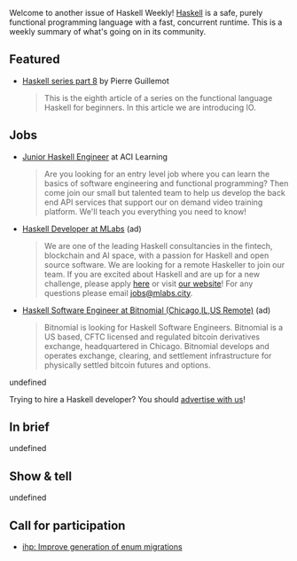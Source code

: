 Welcome to another issue of Haskell Weekly!
[Haskell](https://www.haskell.org) is a safe, purely functional programming language with a fast, concurrent runtime.
This is a weekly summary of what's going on in its community.

## Featured

<!-- Runs on 2021-12-09, 2021-12-23, 2022-01-06, and 2022-01-20. -->
<!--
- [What skills will give you an edge in 2022?](https://www.developereconomics.net/?member_id=haskell) (ad)
  > Take the Developer Nation survey and share your views about the most important coding skills, tools, and platforms for 2022. You will get a virtual goody bag with free resources, plus a chance to win an iPhone 13, a Nintendo Switch, licenses, Amazon vouchers and more.
-->

- [Haskell series part 8](https://blog.kalvad.com/haskell-series-part-8/) by Pierre Guillemot
  > This is the eighth article of a series on the functional language Haskell for beginners. In this article we are introducing IO.

## Jobs

- [Junior Haskell Engineer](https://acilearning.applytojob.com/apply/IuGQtn7Tkh/Junior-Software-Engineer-Remote?referrer=20211202012454J4X0XKJBEFJUJTGT) at ACI Learning
  > Are you looking for an entry level job where you can learn the basics of software engineering and functional programming? Then come join our small but talented team to help us develop the back end API services that support our on demand video training platform. We'll teach you everything you need to know!

<!-- Runs from 2021-11-04 to 2022-04-14. -->
- [Haskell Developer at MLabs](https://apply.workable.com/mlabs/j/63DAAA4AEF/) (ad)
  > We are one of the leading Haskell consultancies in the fintech, blockchain and AI space, with a passion for Haskell and open source software. We are looking for a remote Haskeller to join our team. If you are excited about Haskell and are up for a new challenge, please apply [here](https://apply.workable.com/mlabs/j/63DAAA4AEF/) or visit [our website](https://mlabs.city/)! For any questions please email <jobs@mlabs.city>.

<!-- Runs from 2022-01-06 to 2022-03-24. -->
- [Haskell Software Engineer at Bitnomial (Chicago,IL,US Remote)](https://bitnomial.com/jobs/) (ad)
  > Bitnomial is looking for Haskell Software Engineers. Bitnomial is a US based, CFTC licensed and regulated bitcoin derivatives exchange, headquartered in Chicago. Bitnomial develops and operates exchange, clearing, and settlement infrastructure for physically settled bitcoin futures and options.

undefined

Trying to hire a Haskell developer?
You should [advertise with us](https://haskellweekly.news/advertising.html)!

## In brief

undefined

## Show & tell

undefined

## Call for participation

- [ihp: Improve generation of enum migrations](https://github.com/digitallyinduced/ihp/issues/1312)
